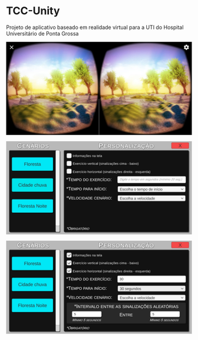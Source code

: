 # TCC-Unity

Projeto de aplicativo baseado em realidade virtual para a UTI do Hospital Universitário de Ponta Grossa

![Imagem](https://github.com/Eduardo2712/TCC-Unity/blob/master/imagens/Foto1.jpeg)

![Imagem](https://github.com/Eduardo2712/TCC-Unity/blob/master/imagens/Foto2.jpeg)

![Imagem](https://github.com/Eduardo2712/TCC-Unity/blob/master/imagens/Foto3.jpeg)
